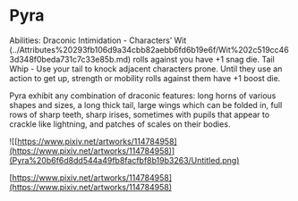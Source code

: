 # Pyra

Abilities: Draconic Intimidation - Characters’ Wit (../Attributes%20293fb106d9a34cbb82aebb6fd6b19e6f/Wit%202c519cc463d348f0beda731c7c33e85b.md) rolls against you have +1 snag die.
Tail Whip - Use your tail to knock adjacent characters prone. Until they use an action to get up, strength or mobility rolls against them have +1 boost die.

Pyra exhibit any combination of draconic features: long horns of various shapes and sizes, a long thick tail, large wings which can be folded in, full rows of sharp teeth, sharp irises, sometimes with pupils that appear to crackle like lightning, and patches of scales on their bodies.

![[https://www.pixiv.net/artworks/114784958](https://www.pixiv.net/artworks/114784958)](Pyra%20b6f6d8dd544a49fb8facfbf8b19b3263/Untitled.png)

[https://www.pixiv.net/artworks/114784958](https://www.pixiv.net/artworks/114784958)
